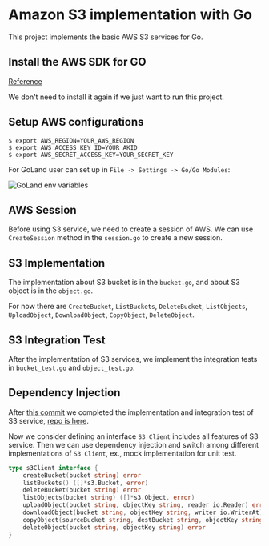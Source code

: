 # Amazon S3 implementation with Go

This project implements the basic AWS S3 services for Go.

## Install the AWS SDK for GO

[Reference](https://docs.aws.amazon.com/sdk-for-go/v1/developer-guide/setting-up.html)

We don't need to install it again if we just want to run this project.

## Setup AWS configurations

```shell script
$ export AWS_REGION=YOUR_AWS_REGION
$ export AWS_ACCESS_KEY_ID=YOUR_AKID
$ export AWS_SECRET_ACCESS_KEY=YOUR_SECRET_KEY 
```

For GoLand user can set up in `File -> Settings -> Go/Go Modules`:

![GoLand env variables](
https://user-images.githubusercontent.com/13026209/79066546-f00c1c00-7ce2-11ea-81d0-4124a764e666.png)

## AWS Session

Before using S3 service, we need to create a session of AWS. We can use `CreateSession` method in the `session.go` to 
create a new session.

## S3 Implementation

The implementation about S3 bucket is in the `bucket.go`, and about S3 object is in the `object.go`.

For now there are `CreateBucket`, `ListBuckets`, `DeleteBucket`, `ListObjects`, `UploadObject`, `DownloadObject`, 
`CopyObject`, `DeleteObject`.

## S3 Integration Test

After the implementation of S3 services, we implement the integration tests in `bucket_test.go` and `object_test.go`.

## Dependency Injection

After [this commit](https://github.com/neofelisho/go-amazon-s3/pull/3) we completed the implementation and integration 
test of S3 service, [repo is here](
https://github.com/neofelisho/go-amazon-s3/tree/beb823c1d61d975c51e49e5f29231cc6a33c052b).

Now we consider defining an interface `S3 Client` includes all features of S3 service. Then we can use dependency 
injection and switch among different implementations of `S3 Client`, ex., mock implementation for unit test. 

```go
type s3Client interface {
	createBucket(bucket string) error
	listBuckets() ([]*s3.Bucket, error)
	deleteBucket(bucket string) error
	listObjects(bucket string) ([]*s3.Object, error)
	uploadObject(bucket string, objectKey string, reader io.Reader) error
	downloadObject(bucket string, objectKey string, writer io.WriterAt) (int64, error)
	copyObject(sourceBucket string, destBucket string, objectKey string) error
	deleteObject(bucket string, objectKey string) error
}
```